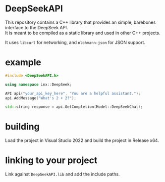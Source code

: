 # DeepSeekAPI

This repository contains a C++ library that provides an simple, barebones interface to the DeepSeek API.  
It is meant to be compiled as a static library and used in other C++ projects.  

It uses `libcurl` for networking, and `nlohmann-json` for JSON support.
# example
```cpp
#include <DeepSeekAPI.h>

using namespace inx::DeepSeek;

API api("your_api_key_here", "You are a helpful assistant.");
api.AddMessage("What's 2 + 2?");

std::string response = api.GetCompletion(Model::DeepSeekChat);
```

# building
Load the project in Visual Studio 2022 and build the project in Release x64.  

# linking to your project
Link against `DeepSeekAPI.lib` and add the include paths.